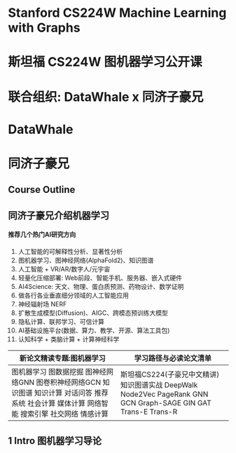 # Stanford CS224W Machine Learning with Graphs
# 斯坦福 CS224W 图机器学习公开课
# 联合组织: DataWhale x 同济子豪兄 
# DataWhale
# 同济子豪兄

## Course Outline


## 同济子豪兄介绍机器学习

#### 推荐几个热门AI研究方向
1. 人工智能的可解释性分析、显著性分析
2. 图机器学习、图神经网络(AlphaFold2)、知识图谱
3. 人工智能 + VR/AR/数字人/元宇宙
4. 轻量化压缩部署: Web前段、智能手机、服务器、嵌入式硬件
5. AI4Science: 天文、物理、蛋白质预测、药物设计、数学证明
6. 做各行各业垂直细分领域的人工智能应用
7. 神经辐射场 NERF
8. 扩散生成模型(Diffusion)、AIGC、跨模态预训练大模型
9. 隐私计算、联邦学习、可信计算
10. AI基础设施平台(数据、算力、教学、开源、算法工具包)
11. 认知科学 + 类脑计算 + 计算神经科学

|新论文精读专题:图机器学习|学习路径与必读论文清单|
| ---- | ---- |
|图机器学习 图数据挖掘 图神经网络GNN 图卷积神经网络GCN 知识图谱 知识计算 对话问答 推荐系统 社会计算 媒体计算 网络智能 搜索引擎 社交网络 情感计算|斯坦福CS224(子豪兄中文精讲) 知识图谱实战 DeepWalk Node2Vec PageRank GNN GCN Graph-SAGE GIN GAT Trans-E Trans-R|


## 1 Intro 图机器学习导论
